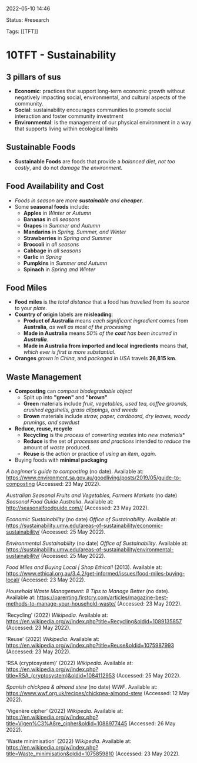 2022-05-10 14:46

Status: #research

Tags: [[TFT]]

# 10TFT - Sustainability
## 3 pillars of sus
- **Economic**: practices that support long-term economic growth without negatively impacting social, environmental, and cultural aspects of the community.
- **Social**: sustainability encourages communities to promote social interaction and foster community investment
- **Environmental**: is the management of our physical environment in a way that supports living within ecological limits
## Sustainable Foods
- **Sustainable Foods** are foods that provide a *balanced diet*, *not too costly*, and do not *damage the environment*.
## Food Availability and Cost
- *Foods in season* are *more **sustainable** and **cheaper**.*
- Some **seasonal foods** include:
	- **Apples** in *Winter or Autumn*
	- **Bananas** in *all seasons*
	- **Grapes** in *Summer and Autumn*
	- **Mandarins** in *Spring, Summer, and Winter*
	- **Strawberries** in *Spring and Summer*
	- **Broccoli** in *all seasons*
	- **Cabbage** in *all seasons*
	- **Garlic** in *Spring*
	- **Pumpkins** in *Summer and Autumn*
	- **Spinach** in *Spring and Winter*
## Food Miles
- **Food miles** is the *total distance* that a food has *travelled* from its *source* to your *plate*.
- **Country of origin** labels are **misleading**:
	- **Product of Australia** means *each significant ingredient* comes from **Australia**, *as well as most of the processing*
	- **Made in Australia** means *50% of the **cost** has been incurred in **Australia**.*
	- **Made in Australia from imported and local ingredients** means that, *which ever is first is more substantial.*
- **Oranges** *grown in China*, and *packaged in USA* travels **26,815 km**.
## Waste Management
- **Composting** can *compost* *biodegradable object*
	- Split up into **"green"** and **"brown"**
	- **Green** materials include *fruit, vegetables, used tea, coffee grounds, crushed eggshells, grass clippings, and weeds*
	- **Brown** materials include *straw, paper, cardboard, dry leaves, woody prunings, and sawdust*
- **Reduce, reuse, recycle**
	- **Recycling** is the *process* of *converting wastes* into *new materials**
	- **Reduce** is the set of *processes and practices* intended to *reduce* the amount of *waste* produced.
	- **Reuse** is the action or practice of *using* an *item*, *again*.
- Buying foods with **minimal packaging**

_A beginner’s guide to composting_ (no date). Available at: https://www.environment.sa.gov.au/goodliving/posts/2019/05/guide-to-composting (Accessed: 23 May 2022).

_Australian Seasonal Fruits and Vegetables, Farmers Markets_ (no date) _Seasonal Food Guide Australia_. Available at: http://seasonalfoodguide.com// (Accessed: 23 May 2022).

_Economic Sustainability_ (no date) _Office of Sustainability_. Available at: https://sustainability.umw.edu/areas-of-sustainability/economic-sustainability/ (Accessed: 25 May 2022).

_Environmental Sustainability_ (no date) _Office of Sustainability_. Available at: https://sustainability.umw.edu/areas-of-sustainability/environmental-sustainability/ (Accessed: 25 May 2022).

_Food Miles and Buying Local | Shop Ethical!_ (2013). Available at: https://www.ethical.org.au/3.4.2/get-informed/issues/food-miles-buying-local/ (Accessed: 23 May 2022).

_Household Waste Management: 8 Tips to Manage Better_ (no date). Available at: https://parenting.firstcry.com/articles/magazine-best-methods-to-manage-your-household-waste/ (Accessed: 23 May 2022).

‘Recycling’ (2022) _Wikipedia_. Available at: https://en.wikipedia.org/w/index.php?title=Recycling&oldid=1089135857 (Accessed: 23 May 2022).

‘Reuse’ (2022) _Wikipedia_. Available at: https://en.wikipedia.org/w/index.php?title=Reuse&oldid=1075987993 (Accessed: 23 May 2022).

‘RSA (cryptosystem)’ (2022) _Wikipedia_. Available at: https://en.wikipedia.org/w/index.php?title=RSA_(cryptosystem)&oldid=1084112953 (Accessed: 25 May 2022).

_Spanish chickpea & almond stew_ (no date) _WWF_. Available at: https://www.wwf.org.uk/recipes/chickpea-almond-stew (Accessed: 12 May 2022).

‘Vigenère cipher’ (2022) _Wikipedia_. Available at: https://en.wikipedia.org/w/index.php?title=Vigen%C3%A8re_cipher&oldid=1088977445 (Accessed: 26 May 2022).

‘Waste minimisation’ (2022) _Wikipedia_. Available at: https://en.wikipedia.org/w/index.php?title=Waste_minimisation&oldid=1075859810 (Accessed: 23 May 2022).